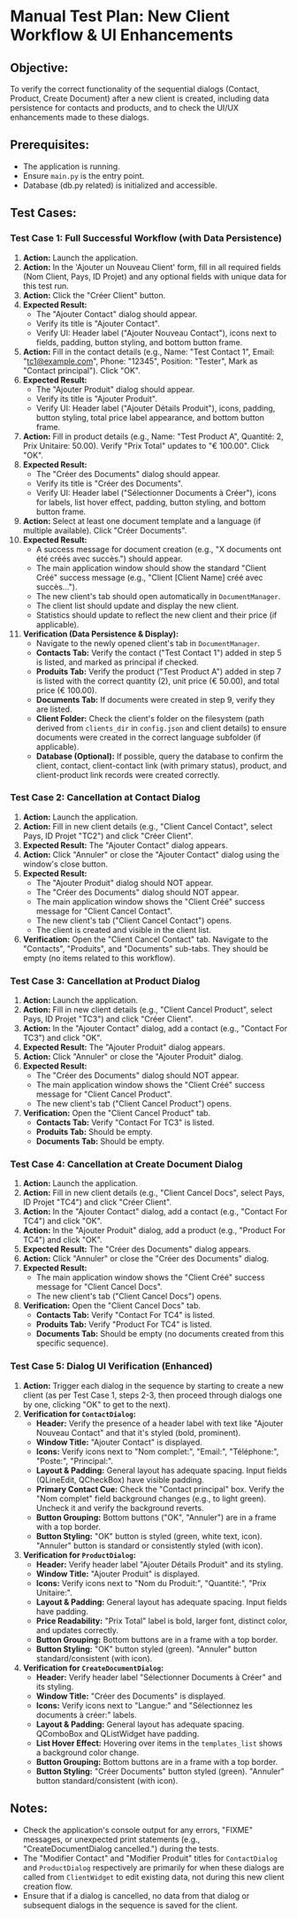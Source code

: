 # Manual Test Plan: New Client Workflow & UI Enhancements

## Objective:
To verify the correct functionality of the sequential dialogs (Contact, Product, Create Document) after a new client is created, including data persistence for contacts and products, and to check the UI/UX enhancements made to these dialogs.

## Prerequisites:
- The application is running.
- Ensure `main.py` is the entry point.
- Database (db.py related) is initialized and accessible.

## Test Cases:

### Test Case 1: Full Successful Workflow (with Data Persistence)
1.  **Action:** Launch the application.
2.  **Action:** In the 'Ajouter un Nouveau Client' form, fill in all required fields (Nom Client, Pays, ID Projet) and any optional fields with unique data for this test run.
3.  **Action:** Click the "Créer Client" button.
4.  **Expected Result:**
    *   The "Ajouter Contact" dialog should appear.
    *   Verify its title is "Ajouter Contact".
    *   Verify UI: Header label ("Ajouter Nouveau Contact"), icons next to fields, padding, button styling, and bottom button frame.
5.  **Action:** Fill in the contact details (e.g., Name: "Test Contact 1", Email: "tc1@example.com", Phone: "12345", Position: "Tester", Mark as "Contact principal"). Click "OK".
6.  **Expected Result:**
    *   The "Ajouter Produit" dialog should appear.
    *   Verify its title is "Ajouter Produit".
    *   Verify UI: Header label ("Ajouter Détails Produit"), icons, padding, button styling, total price label appearance, and bottom button frame.
7.  **Action:** Fill in product details (e.g., Name: "Test Product A", Quantité: 2, Prix Unitaire: 50.00). Verify "Prix Total" updates to "€ 100.00". Click "OK".
8.  **Expected Result:**
    *   The "Créer des Documents" dialog should appear.
    *   Verify its title is "Créer des Documents".
    *   Verify UI: Header label ("Sélectionner Documents à Créer"), icons for labels, list hover effect, padding, button styling, and bottom button frame.
9.  **Action:** Select at least one document template and a language (if multiple available). Click "Créer Documents".
10. **Expected Result:**
    *   A success message for document creation (e.g., "X documents ont été créés avec succès.") should appear.
    *   The main application window should show the standard "Client Créé" success message (e.g., "Client [Client Name] créé avec succès...").
    *   The new client's tab should open automatically in `DocumentManager`.
    *   The client list should update and display the new client.
    *   Statistics should update to reflect the new client and their price (if applicable).
11. **Verification (Data Persistence & Display):**
    *   Navigate to the newly opened client's tab in `DocumentManager`.
    *   **Contacts Tab:** Verify the contact ("Test Contact 1") added in step 5 is listed, and marked as principal if checked.
    *   **Produits Tab:** Verify the product ("Test Product A") added in step 7 is listed with the correct quantity (2), unit price (€ 50.00), and total price (€ 100.00).
    *   **Documents Tab:** If documents were created in step 9, verify they are listed.
    *   **Client Folder:** Check the client's folder on the filesystem (path derived from `clients_dir` in `config.json` and client details) to ensure documents were created in the correct language subfolder (if applicable).
    *   **Database (Optional):** If possible, query the database to confirm the client, contact, client-contact link (with primary status), product, and client-product link records were created correctly.

### Test Case 2: Cancellation at Contact Dialog
1.  **Action:** Launch the application.
2.  **Action:** Fill in new client details (e.g., "Client Cancel Contact", select Pays, ID Projet "TC2") and click "Créer Client".
3.  **Expected Result:** The "Ajouter Contact" dialog appears.
4.  **Action:** Click "Annuler" or close the "Ajouter Contact" dialog using the window's close button.
5.  **Expected Result:**
    *   The "Ajouter Produit" dialog should NOT appear.
    *   The "Créer des Documents" dialog should NOT appear.
    *   The main application window shows the "Client Créé" success message for "Client Cancel Contact".
    *   The new client's tab ("Client Cancel Contact") opens.
    *   The client is created and visible in the client list.
6.  **Verification:** Open the "Client Cancel Contact" tab. Navigate to the "Contacts", "Produits", and "Documents" sub-tabs. They should be empty (no items related to this workflow).

### Test Case 3: Cancellation at Product Dialog
1.  **Action:** Launch the application.
2.  **Action:** Fill in new client details (e.g., "Client Cancel Product", select Pays, ID Projet "TC3") and click "Créer Client".
3.  **Action:** In the "Ajouter Contact" dialog, add a contact (e.g., "Contact For TC3") and click "OK".
4.  **Expected Result:** The "Ajouter Produit" dialog appears.
5.  **Action:** Click "Annuler" or close the "Ajouter Produit" dialog.
6.  **Expected Result:**
    *   The "Créer des Documents" dialog should NOT appear.
    *   The main application window shows the "Client Créé" success message for "Client Cancel Product".
    *   The new client's tab ("Client Cancel Product") opens.
7.  **Verification:** Open the "Client Cancel Product" tab.
    *   **Contacts Tab:** Verify "Contact For TC3" is listed.
    *   **Produits Tab:** Should be empty.
    *   **Documents Tab:** Should be empty.

### Test Case 4: Cancellation at Create Document Dialog
1.  **Action:** Launch the application.
2.  **Action:** Fill in new client details (e.g., "Client Cancel Docs", select Pays, ID Projet "TC4") and click "Créer Client".
3.  **Action:** In the "Ajouter Contact" dialog, add a contact (e.g., "Contact For TC4") and click "OK".
4.  **Action:** In the "Ajouter Produit" dialog, add a product (e.g., "Product For TC4") and click "OK".
5.  **Expected Result:** The "Créer des Documents" dialog appears.
6.  **Action:** Click "Annuler" or close the "Créer des Documents" dialog.
7.  **Expected Result:**
    *   The main application window shows the "Client Créé" success message for "Client Cancel Docs".
    *   The new client's tab ("Client Cancel Docs") opens.
8.  **Verification:** Open the "Client Cancel Docs" tab.
    *   **Contacts Tab:** Verify "Contact For TC4" is listed.
    *   **Produits Tab:** Verify "Product For TC4" is listed.
    *   **Documents Tab:** Should be empty (no documents created from this specific sequence).

### Test Case 5: Dialog UI Verification (Enhanced)
1.  **Action:** Trigger each dialog in the sequence by starting to create a new client (as per Test Case 1, steps 2-3, then proceed through dialogs one by one, clicking "OK" to get to the next).
2.  **Verification for `ContactDialog`:**
    *   **Header:** Verify the presence of a header label with text like "Ajouter Nouveau Contact" and that it's styled (bold, prominent).
    *   **Window Title:** "Ajouter Contact" is displayed.
    *   **Icons:** Verify icons next to "Nom complet:", "Email:", "Téléphone:", "Poste:", "Principal:".
    *   **Layout & Padding:** General layout has adequate spacing. Input fields (QLineEdit, QCheckBox) have visible padding.
    *   **Primary Contact Cue:** Check the "Contact principal" box. Verify the "Nom complet" field background changes (e.g., to light green). Uncheck it and verify the background reverts.
    *   **Button Grouping:** Bottom buttons ("OK", "Annuler") are in a frame with a top border.
    *   **Button Styling:** "OK" button is styled (green, white text, icon). "Annuler" button is standard or consistently styled (with icon).
3.  **Verification for `ProductDialog`:**
    *   **Header:** Verify header label "Ajouter Détails Produit" and its styling.
    *   **Window Title:** "Ajouter Produit" is displayed.
    *   **Icons:** Verify icons next to "Nom du Produit:", "Quantité:", "Prix Unitaire:".
    *   **Layout & Padding:** General layout has adequate spacing. Input fields have padding.
    *   **Price Readability:** "Prix Total" label is bold, larger font, distinct color, and updates correctly.
    *   **Button Grouping:** Bottom buttons are in a frame with a top border.
    *   **Button Styling:** "OK" button styled (green). "Annuler" button standard/consistent (with icon).
4.  **Verification for `CreateDocumentDialog`:**
    *   **Header:** Verify header label "Sélectionner Documents à Créer" and its styling.
    *   **Window Title:** "Créer des Documents" is displayed.
    *   **Icons:** Verify icons next to "Langue:" and "Sélectionnez les documents à créer:" labels.
    *   **Layout & Padding:** General layout has adequate spacing. QComboBox and QListWidget have padding.
    *   **List Hover Effect:** Hovering over items in the `templates_list` shows a background color change.
    *   **Button Grouping:** Bottom buttons are in a frame with a top border.
    *   **Button Styling:** "Créer Documents" button styled (green). "Annuler" button standard/consistent (with icon).

## Notes:
- Check the application's console output for any errors, "FIXME" messages, or unexpected print statements (e.g., "CreateDocumentDialog cancelled.") during the tests.
- The "Modifier Contact" and "Modifier Produit" titles for `ContactDialog` and `ProductDialog` respectively are primarily for when these dialogs are called from `ClientWidget` to edit existing data, not during this new client creation flow.
- Ensure that if a dialog is cancelled, no data from that dialog or subsequent dialogs in the sequence is saved for the client.
```